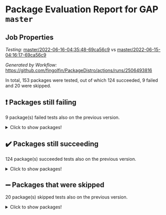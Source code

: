 # Package Evaluation Report for GAP `master`

## Job Properties

*Testing:* [master/2022-06-16-04:35:48-69ca56c9](https://github.com/fingolfin/PackageDistro/blob/data/reports/master/2022-06-16-04:35:48-69ca56c9) vs [master/2022-06-15-04:16:17-69ca56c9](https://github.com/fingolfin/PackageDistro/blob/data/reports/master/2022-06-15-04:16:17-69ca56c9)

*Generated by Workflow:* https://github.com/fingolfin/PackageDistro/actions/runs/2506493816

In total, 153 packages were tested, out of which 124 succeeded, 9 failed and 20 were skipped.

## :exclamation: Packages still failing

9 package(s) failed tests also on the previous version.
<details><summary>Click to show packages!</summary>

- fining 1.4.1 [(failure)](https://github.com/fingolfin/PackageDistro/runs/6911987612?check_suite_focus=true)
- francy 1.2.4 [(failure)](https://github.com/fingolfin/PackageDistro/runs/6911987978?check_suite_focus=true)
- hap 1.39 [(failure)](https://github.com/fingolfin/PackageDistro/runs/6911988482?check_suite_focus=true)
- normalizinterface 1.3.2 [(failure)](https://github.com/fingolfin/PackageDistro/runs/6911989901?check_suite_focus=true)
- packagemanager 1.2 [(failure)](https://github.com/fingolfin/PackageDistro/runs/6911990194?check_suite_focus=true)
- rcwa 4.6.4 [(failure)](https://github.com/fingolfin/PackageDistro/runs/6911991041?check_suite_focus=true)
- recog 1.3.2 [(failure)](https://github.com/fingolfin/PackageDistro/runs/6911991168?check_suite_focus=true)
- semigroups 4.0.0 [(failure)](https://github.com/fingolfin/PackageDistro/runs/6911991406?check_suite_focus=true)
- ugaly 4.0.2 [(failure)](https://github.com/fingolfin/PackageDistro/runs/6911992551?check_suite_focus=true)
</details>

## :heavy_check_mark: Packages still succeeding

124 package(s) succeeded tests also on the previous version.
<details><summary>Click to show packages!</summary>

- ace 5.4 [(success)](https://github.com/fingolfin/PackageDistro/runs/6911985505?check_suite_focus=true)
- aclib 1.3.2 [(success)](https://github.com/fingolfin/PackageDistro/runs/6911985559?check_suite_focus=true)
- agt 0.2 [(success)](https://github.com/fingolfin/PackageDistro/runs/6911985596?check_suite_focus=true)
- alnuth 3.2.1 [(success)](https://github.com/fingolfin/PackageDistro/runs/6911985626?check_suite_focus=true)
- anupq 3.2.6 [(success)](https://github.com/fingolfin/PackageDistro/runs/6911985661?check_suite_focus=true)
- atlasrep 2.1.2 [(success)](https://github.com/fingolfin/PackageDistro/runs/6911985703?check_suite_focus=true)
- autodoc 2022.03.10 [(success)](https://github.com/fingolfin/PackageDistro/runs/6911985732?check_suite_focus=true)
- automata 1.15 [(success)](https://github.com/fingolfin/PackageDistro/runs/6911985769?check_suite_focus=true)
- automgrp 1.3.2 [(success)](https://github.com/fingolfin/PackageDistro/runs/6911985802?check_suite_focus=true)
- autpgrp 1.10.2 [(success)](https://github.com/fingolfin/PackageDistro/runs/6911985837?check_suite_focus=true)
- cap 2022.05-09 [(success)](https://github.com/fingolfin/PackageDistro/runs/6911985866?check_suite_focus=true)
- caratinterface 2.3.3 [(success)](https://github.com/fingolfin/PackageDistro/runs/6911985894?check_suite_focus=true)
- cddinterface 2020.06.24 [(success)](https://github.com/fingolfin/PackageDistro/runs/6911985926?check_suite_focus=true)
- circle 1.6.5 [(success)](https://github.com/fingolfin/PackageDistro/runs/6911986029?check_suite_focus=true)
- classicpres 1.22 [(success)](https://github.com/fingolfin/PackageDistro/runs/6911986222?check_suite_focus=true)
- cohomolo 1.6.10 [(success)](https://github.com/fingolfin/PackageDistro/runs/6911986341?check_suite_focus=true)
- congruence 1.2.4 [(success)](https://github.com/fingolfin/PackageDistro/runs/6911986445?check_suite_focus=true)
- corelg 1.56 [(success)](https://github.com/fingolfin/PackageDistro/runs/6911986537?check_suite_focus=true)
- crime 1.6 [(success)](https://github.com/fingolfin/PackageDistro/runs/6911986590?check_suite_focus=true)
- crisp 1.4.5 [(success)](https://github.com/fingolfin/PackageDistro/runs/6911986657?check_suite_focus=true)
- crypting 0.10 [(success)](https://github.com/fingolfin/PackageDistro/runs/6911986695?check_suite_focus=true)
- cryst 4.1.24 [(success)](https://github.com/fingolfin/PackageDistro/runs/6911986740?check_suite_focus=true)
- crystcat 1.1.9 [(success)](https://github.com/fingolfin/PackageDistro/runs/6911986781?check_suite_focus=true)
- ctbllib 1.3.4 [(success)](https://github.com/fingolfin/PackageDistro/runs/6911986850?check_suite_focus=true)
- cubefree 1.19 [(success)](https://github.com/fingolfin/PackageDistro/runs/6911986889?check_suite_focus=true)
- curlinterface 2.2.2 [(success)](https://github.com/fingolfin/PackageDistro/runs/6911986945?check_suite_focus=true)
- cvec 2.7.5 [(success)](https://github.com/fingolfin/PackageDistro/runs/6911987003?check_suite_focus=true)
- datastructures 0.2.7 [(success)](https://github.com/fingolfin/PackageDistro/runs/6911987066?check_suite_focus=true)
- deepthought 1.0.5 [(success)](https://github.com/fingolfin/PackageDistro/runs/6911987103?check_suite_focus=true)
- design 1.7 [(success)](https://github.com/fingolfin/PackageDistro/runs/6911987147?check_suite_focus=true)
- difsets 2.3.1 [(success)](https://github.com/fingolfin/PackageDistro/runs/6911987198?check_suite_focus=true)
- digraphs 1.5.3 [(success)](https://github.com/fingolfin/PackageDistro/runs/6911987243?check_suite_focus=true)
- edim 1.3.5 [(success)](https://github.com/fingolfin/PackageDistro/runs/6911987331?check_suite_focus=true)
- example 4.3.1 [(success)](https://github.com/fingolfin/PackageDistro/runs/6911987386?check_suite_focus=true)
- factint 1.6.3 [(success)](https://github.com/fingolfin/PackageDistro/runs/6911987437?check_suite_focus=true)
- ferret 1.0.7 [(success)](https://github.com/fingolfin/PackageDistro/runs/6911987491?check_suite_focus=true)
- fga 1.4.0 [(success)](https://github.com/fingolfin/PackageDistro/runs/6911987547?check_suite_focus=true)
- float 1.0.3 [(success)](https://github.com/fingolfin/PackageDistro/runs/6911987668?check_suite_focus=true)
- format 1.4.3 [(success)](https://github.com/fingolfin/PackageDistro/runs/6911987713?check_suite_focus=true)
- forms 1.2.7 [(success)](https://github.com/fingolfin/PackageDistro/runs/6911987762?check_suite_focus=true)
- fplsa 1.2.5 [(success)](https://github.com/fingolfin/PackageDistro/runs/6911987820?check_suite_focus=true)
- fr 2.4.8 [(success)](https://github.com/fingolfin/PackageDistro/runs/6911987908?check_suite_focus=true)
- fwtree 1.3 [(success)](https://github.com/fingolfin/PackageDistro/runs/6911988045?check_suite_focus=true)
- gbnp 1.0.5 [(success)](https://github.com/fingolfin/PackageDistro/runs/6911988083?check_suite_focus=true)
- generalizedmorphismsforcap 2022.05-01 [(success)](https://github.com/fingolfin/PackageDistro/runs/6911988122?check_suite_focus=true)
- genss 1.6.6 [(success)](https://github.com/fingolfin/PackageDistro/runs/6911988175?check_suite_focus=true)
- gradedringforhomalg 2022.03-01 [(success)](https://github.com/fingolfin/PackageDistro/runs/6911988209?check_suite_focus=true)
- grape 4.8.5 [(success)](https://github.com/fingolfin/PackageDistro/runs/6911988261?check_suite_focus=true)
- groupoids 1.69 [(success)](https://github.com/fingolfin/PackageDistro/runs/6911988310?check_suite_focus=true)
- grpconst 2.6.2 [(success)](https://github.com/fingolfin/PackageDistro/runs/6911988354?check_suite_focus=true)
- guarana 0.96.3 [(success)](https://github.com/fingolfin/PackageDistro/runs/6911988392?check_suite_focus=true)
- guava 3.16 [(success)](https://github.com/fingolfin/PackageDistro/runs/6911988444?check_suite_focus=true)
- hapcryst 0.1.14 [(success)](https://github.com/fingolfin/PackageDistro/runs/6911988518?check_suite_focus=true)
- hecke 1.5.3 [(success)](https://github.com/fingolfin/PackageDistro/runs/6911988555?check_suite_focus=true)
- help 3.5 [(success)](https://github.com/fingolfin/PackageDistro/runs/6911988603?check_suite_focus=true)
- idrel 2.43 [(success)](https://github.com/fingolfin/PackageDistro/runs/6911988652?check_suite_focus=true)
- images 1.3.1 [(success)](https://github.com/fingolfin/PackageDistro/runs/6911988711?check_suite_focus=true)
- intpic 0.2.4 [(success)](https://github.com/fingolfin/PackageDistro/runs/6911988776?check_suite_focus=true)
- io 4.7.2 [(success)](https://github.com/fingolfin/PackageDistro/runs/6911988826?check_suite_focus=true)
- irredsol 1.4.3 [(success)](https://github.com/fingolfin/PackageDistro/runs/6911988858?check_suite_focus=true)
- json 2.1.0 [(success)](https://github.com/fingolfin/PackageDistro/runs/6911988889?check_suite_focus=true)
- jupyterkernel 1.4.1 [(success)](https://github.com/fingolfin/PackageDistro/runs/6911988919?check_suite_focus=true)
- jupyterviz 1.5.1 [(success)](https://github.com/fingolfin/PackageDistro/runs/6911988951?check_suite_focus=true)
- kan 1.34 [(success)](https://github.com/fingolfin/PackageDistro/runs/6911988983?check_suite_focus=true)
- kbmag 1.5.9 [(success)](https://github.com/fingolfin/PackageDistro/runs/6911989016?check_suite_focus=true)
- laguna 3.9.5 [(success)](https://github.com/fingolfin/PackageDistro/runs/6911989063?check_suite_focus=true)
- liealgdb 2.2.1 [(success)](https://github.com/fingolfin/PackageDistro/runs/6911989098?check_suite_focus=true)
- liepring 2.6 [(success)](https://github.com/fingolfin/PackageDistro/runs/6911989138?check_suite_focus=true)
- liering 2.4.2 [(success)](https://github.com/fingolfin/PackageDistro/runs/6911989172?check_suite_focus=true)
- linearalgebraforcap 2022.05-04 [(success)](https://github.com/fingolfin/PackageDistro/runs/6911989220?check_suite_focus=true)
- loops 3.4.1 [(success)](https://github.com/fingolfin/PackageDistro/runs/6911989267?check_suite_focus=true)
- lpres 1.0.3 [(success)](https://github.com/fingolfin/PackageDistro/runs/6911989307?check_suite_focus=true)
- majoranaalgebras 1.4 [(success)](https://github.com/fingolfin/PackageDistro/runs/6911989359?check_suite_focus=true)
- mapclass 1.4.5 [(success)](https://github.com/fingolfin/PackageDistro/runs/6911989416?check_suite_focus=true)
- matgrp 0.64 [(success)](https://github.com/fingolfin/PackageDistro/runs/6911989488?check_suite_focus=true)
- modisom 2.5.2 [(success)](https://github.com/fingolfin/PackageDistro/runs/6911989534?check_suite_focus=true)
- modulepresentationsforcap 2022.05-03 [(success)](https://github.com/fingolfin/PackageDistro/runs/6911989618?check_suite_focus=true)
- monoidalcategories 2022.05-06 [(success)](https://github.com/fingolfin/PackageDistro/runs/6911989666?check_suite_focus=true)
- nconvex 2020.11-04 [(success)](https://github.com/fingolfin/PackageDistro/runs/6911989713?check_suite_focus=true)
- nilmat 1.4.1 [(success)](https://github.com/fingolfin/PackageDistro/runs/6911989771?check_suite_focus=true)
- nock 1.5 [(success)](https://github.com/fingolfin/PackageDistro/runs/6911989817?check_suite_focus=true)
- nq 2.5.8 [(success)](https://github.com/fingolfin/PackageDistro/runs/6911989941?check_suite_focus=true)
- numericalsgps 1.3.0 [(success)](https://github.com/fingolfin/PackageDistro/runs/6911989980?check_suite_focus=true)
- openmath 11.5.1 [(success)](https://github.com/fingolfin/PackageDistro/runs/6911990036?check_suite_focus=true)
- orb 4.8.4 [(success)](https://github.com/fingolfin/PackageDistro/runs/6911990128?check_suite_focus=true)
- patternclass 2.4.2 [(success)](https://github.com/fingolfin/PackageDistro/runs/6911990275?check_suite_focus=true)
- permut 2.0.4 [(success)](https://github.com/fingolfin/PackageDistro/runs/6911990334?check_suite_focus=true)
- polenta 1.3.10 [(success)](https://github.com/fingolfin/PackageDistro/runs/6911990385?check_suite_focus=true)
- polymaking 0.8.6 [(success)](https://github.com/fingolfin/PackageDistro/runs/6911990440?check_suite_focus=true)
- primgrp 3.4.2 [(success)](https://github.com/fingolfin/PackageDistro/runs/6911990477?check_suite_focus=true)
- profiling 2.5.0 [(success)](https://github.com/fingolfin/PackageDistro/runs/6911990534?check_suite_focus=true)
- qpa 1.33 [(success)](https://github.com/fingolfin/PackageDistro/runs/6911990635?check_suite_focus=true)
- quagroup 1.8.3 [(success)](https://github.com/fingolfin/PackageDistro/runs/6911990786?check_suite_focus=true)
- radiroot 2.9 [(success)](https://github.com/fingolfin/PackageDistro/runs/6911990946?check_suite_focus=true)
- rds 1.8 [(success)](https://github.com/fingolfin/PackageDistro/runs/6911991116?check_suite_focus=true)
- repndecomp 1.2.1 [(success)](https://github.com/fingolfin/PackageDistro/runs/6911991214?check_suite_focus=true)
- repsn 3.1.0 [(success)](https://github.com/fingolfin/PackageDistro/runs/6911991259?check_suite_focus=true)
- resclasses 4.7.2 [(success)](https://github.com/fingolfin/PackageDistro/runs/6911991296?check_suite_focus=true)
- scscp 2.3.1 [(success)](https://github.com/fingolfin/PackageDistro/runs/6911991340?check_suite_focus=true)
- sglppow 2.2 [(success)](https://github.com/fingolfin/PackageDistro/runs/6911991471?check_suite_focus=true)
- sgpviz 0.999.5 [(success)](https://github.com/fingolfin/PackageDistro/runs/6911991545?check_suite_focus=true)
- simpcomp 2.1.14 [(success)](https://github.com/fingolfin/PackageDistro/runs/6911991616?check_suite_focus=true)
- singular 2020.12.18 [(success)](https://github.com/fingolfin/PackageDistro/runs/6911991667?check_suite_focus=true)
- sla 1.5.3 [(success)](https://github.com/fingolfin/PackageDistro/runs/6911991718?check_suite_focus=true)
- smallgrp 1.5 [(success)](https://github.com/fingolfin/PackageDistro/runs/6911991778?check_suite_focus=true)
- smallsemi 0.6.13 [(success)](https://github.com/fingolfin/PackageDistro/runs/6911991859?check_suite_focus=true)
- sonata 2.9.4 [(success)](https://github.com/fingolfin/PackageDistro/runs/6911991922?check_suite_focus=true)
- sophus 1.25 [(success)](https://github.com/fingolfin/PackageDistro/runs/6911991993?check_suite_focus=true)
- spinsym 1.5.2 [(success)](https://github.com/fingolfin/PackageDistro/runs/6911992077?check_suite_focus=true)
- symbcompcc 1.3.2 [(success)](https://github.com/fingolfin/PackageDistro/runs/6911992160?check_suite_focus=true)
- thelma 1.3 [(success)](https://github.com/fingolfin/PackageDistro/runs/6911992242?check_suite_focus=true)
- tomlib 1.2.9 [(success)](https://github.com/fingolfin/PackageDistro/runs/6911992301?check_suite_focus=true)
- toric 1.9.5 [(success)](https://github.com/fingolfin/PackageDistro/runs/6911992370?check_suite_focus=true)
- transgrp 3.6.2 [(success)](https://github.com/fingolfin/PackageDistro/runs/6911992470?check_suite_focus=true)
- unipot 1.5 [(success)](https://github.com/fingolfin/PackageDistro/runs/6911992613?check_suite_focus=true)
- unitlib 4.1.0 [(success)](https://github.com/fingolfin/PackageDistro/runs/6911992679?check_suite_focus=true)
- utils 0.72 [(success)](https://github.com/fingolfin/PackageDistro/runs/6911992728?check_suite_focus=true)
- uuid 0.7 [(success)](https://github.com/fingolfin/PackageDistro/runs/6911992790?check_suite_focus=true)
- walrus 0.9991 [(success)](https://github.com/fingolfin/PackageDistro/runs/6911992859?check_suite_focus=true)
- wedderga 4.10.2 [(success)](https://github.com/fingolfin/PackageDistro/runs/6911992913?check_suite_focus=true)
- xmod 2.88 [(success)](https://github.com/fingolfin/PackageDistro/runs/6911992946?check_suite_focus=true)
- xmodalg 1.22 [(success)](https://github.com/fingolfin/PackageDistro/runs/6911992989?check_suite_focus=true)
- yangbaxter 0.10.0 [(success)](https://github.com/fingolfin/PackageDistro/runs/6911993030?check_suite_focus=true)
- zeromqinterface 0.13 [(success)](https://github.com/fingolfin/PackageDistro/runs/6911993078?check_suite_focus=true)
</details>

## :heavy_minus_sign: Packages that were skipped

20 package(s) skipped tests also on the previous version.
<details><summary>Click to show packages!</summary>

- 4ti2interface 2022.03-01 [(skipped)](https://github.com/fingolfin/PackageDistro/runs/6911722415?check_suite_focus=true)
- browse 1.8.14 [(skipped)](https://github.com/fingolfin/PackageDistro/runs/6911722415?check_suite_focus=true)
- examplesforhomalg 2022.03-01 [(skipped)](https://github.com/fingolfin/PackageDistro/runs/6911722415?check_suite_focus=true)
- gapdoc 1.6.5 [(skipped)](https://github.com/fingolfin/PackageDistro/runs/6911722415?check_suite_focus=true)
- gauss 2022.03-01 [(skipped)](https://github.com/fingolfin/PackageDistro/runs/6911722415?check_suite_focus=true)
- gaussforhomalg 2022.03-01 [(skipped)](https://github.com/fingolfin/PackageDistro/runs/6911722415?check_suite_focus=true)
- gradedmodules 2022.03-01 [(skipped)](https://github.com/fingolfin/PackageDistro/runs/6911722415?check_suite_focus=true)
- homalg 2022.03-01 [(skipped)](https://github.com/fingolfin/PackageDistro/runs/6911722415?check_suite_focus=true)
- homalgtocas 2022.03-01 [(skipped)](https://github.com/fingolfin/PackageDistro/runs/6911722415?check_suite_focus=true)
- io_forhomalg 2022.03-01 [(skipped)](https://github.com/fingolfin/PackageDistro/runs/6911722415?check_suite_focus=true)
- itc 1.5.1 [(skipped)](https://github.com/fingolfin/PackageDistro/runs/6911722415?check_suite_focus=true)
- localizeringforhomalg 2022.03-01 [(skipped)](https://github.com/fingolfin/PackageDistro/runs/6911722415?check_suite_focus=true)
- matricesforhomalg 2022.04-01 [(skipped)](https://github.com/fingolfin/PackageDistro/runs/6911722415?check_suite_focus=true)
- modules 2022.03-01 [(skipped)](https://github.com/fingolfin/PackageDistro/runs/6911722415?check_suite_focus=true)
- polycyclic 2.16 [(skipped)](https://github.com/fingolfin/PackageDistro/runs/6911722415?check_suite_focus=true)
- ringsforhomalg 2022.04-01 [(skipped)](https://github.com/fingolfin/PackageDistro/runs/6911722415?check_suite_focus=true)
- sco 2022.03-01 [(skipped)](https://github.com/fingolfin/PackageDistro/runs/6911722415?check_suite_focus=true)
- toolsforhomalg 2022.05-01 [(skipped)](https://github.com/fingolfin/PackageDistro/runs/6911722415?check_suite_focus=true)
- toricvarieties 2022.03.23 [(skipped)](https://github.com/fingolfin/PackageDistro/runs/6911722415?check_suite_focus=true)
- xgap 4.31 [(skipped)](https://github.com/fingolfin/PackageDistro/runs/6911722415?check_suite_focus=true)
</details>

